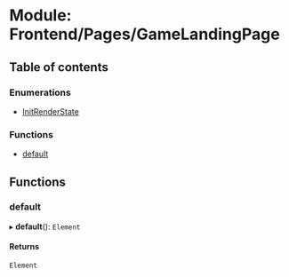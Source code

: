# Module: Frontend/Pages/GameLandingPage

## Table of contents

### Enumerations

- [InitRenderState](../enums/Frontend_Pages_GameLandingPage.InitRenderState.md)

### Functions

- [default](Frontend_Pages_GameLandingPage.md#default)

## Functions

### default

▸ **default**(): `Element`

#### Returns

`Element`
